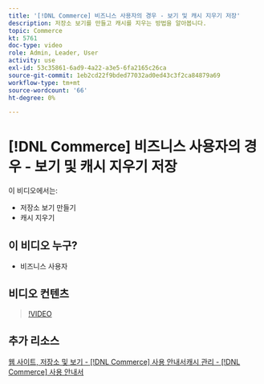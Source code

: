 ```yaml
---
title: '[!DNL Commerce] 비즈니스 사용자의 경우 - 보기 및 캐시 지우기 저장'
description: 저장소 보기를 만들고 캐시를 지우는 방법을 알아봅니다.
topic: Commerce
kt: 5761
doc-type: video
role: Admin, Leader, User
activity: use
exl-id: 53c35861-6ad9-4a22-a3e5-6fa2165c26ca
source-git-commit: 1eb2cd22f9bded77032ad0ed43c3f2ca84879a69
workflow-type: tm+mt
source-wordcount: '66'
ht-degree: 0%

---
```


# [!DNL Commerce] 비즈니스 사용자의 경우 - 보기 및 캐시 지우기 저장

이 비디오에서는:

- 저장소 보기 만들기
- 캐시 지우기

## 이 비디오 누구?

- 비즈니스 사용자

## 비디오 컨텐츠

>[!VIDEO](https://video.tv.adobe.com/v/35946?quality=12&learn=on)

## 추가 리소스

[웹 사이트, 저장소 및 보기 -  [!DNL Commerce] 사용 ](https://docs.magento.com/user-guide/stores/websites-stores-views.html)
[안내서캐시 관리 -  [!DNL Commerce] 사용 안내서](https://docs.magento.com/user-guide/system/cache-management.html)
